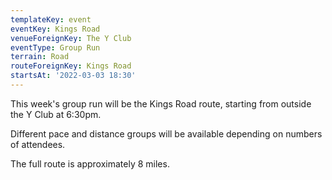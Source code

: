 ```yaml
---
templateKey: event
eventKey: Kings Road
venueForeignKey: The Y Club
eventType: Group Run
terrain: Road
routeForeignKey: Kings Road
startsAt: '2022-03-03 18:30'
---
```

This week's group run will be the Kings Road route,
starting from outside the Y Club at 6:30pm.

Different pace and distance groups will be available depending on
numbers of attendees.

The full route is approximately 8 miles.
